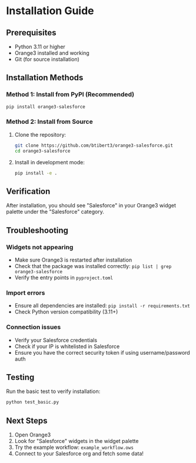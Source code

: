 # Installation Guide

## Prerequisites

- Python 3.11 or higher
- Orange3 installed and working
- Git (for source installation)

## Installation Methods

### Method 1: Install from PyPI (Recommended)

```bash
pip install orange3-salesforce
```

### Method 2: Install from Source

1. Clone the repository:
   ```bash
   git clone https://github.com/btibert3/orange3-salesforce.git
   cd orange3-salesforce
   ```

2. Install in development mode:
   ```bash
   pip install -e .
   ```

## Verification

After installation, you should see "Salesforce" in your Orange3 widget palette under the "Salesforce" category.

## Troubleshooting

### Widgets not appearing
- Make sure Orange3 is restarted after installation
- Check that the package was installed correctly: `pip list | grep orange3-salesforce`
- Verify the entry points in `pyproject.toml`

### Import errors
- Ensure all dependencies are installed: `pip install -r requirements.txt`
- Check Python version compatibility (3.11+)

### Connection issues
- Verify your Salesforce credentials
- Check if your IP is whitelisted in Salesforce
- Ensure you have the correct security token if using username/password auth

## Testing

Run the basic test to verify installation:
```bash
python test_basic.py
```

## Next Steps

1. Open Orange3
2. Look for "Salesforce" widgets in the widget palette
3. Try the example workflow: `example_workflow.ows`
4. Connect to your Salesforce org and fetch some data!
